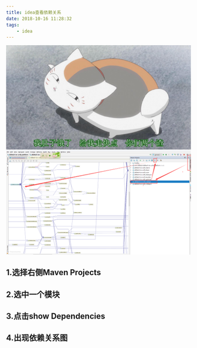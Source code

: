 ```yaml
---
title: idea查看依赖关系
date: 2018-10-16 11:28:32
tags:
    - idea
---
```

![猫咪老师](/images/页面图片/2.jpeg)
![依赖图片](/images/依赖图片.png)
## 1.选择右侧Maven Projects
## 2.选中一个模块
## 3.点击show Dependencies
## 4.出现依赖关系图 
